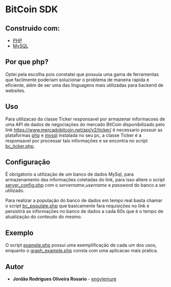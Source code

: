 # BitCoin SDK 

## Construido com:

* [PHP](https://secure.php.net/)
* [MySQL](https://www.mysql.com/)

## Por que php?

Optei pela escolha pois constatei que possuia uma gama de ferramentas que facilmente poderiam 
solucionar o problema de maneira rapida e eficiente, além de ser uma das linguagens mais utilizadas
para backend de websites.

## Uso

Para utilizacao da classe Ticker responsavel por armazenar informacoes de uma API
de dados de negociações do mercado BitCoin disponibilizado pelo link 
https://www.mercadobitcoin.net/api/v2/ticker/ é necessario possuir as plataformas [php](https://secure.php.net/) e [mysql](https://www.mysql.com/) instalada no seu pc, a classe Ticker é a responsavel por processar tais informações
e se encontra no script [bc_ticker.php](https://github.com/engylemure/sdk_coin/blob/master/sdk/bc_ticker.php).

## Configuração

É obrigatorio a utilização de um banco de dados MySql, para armazenamento das informações
coletadas do link, para isso altere o script [server_config.php](https://github.com/engylemure/sdk_coin/blob/master/sdk/server_config.php) com o *servername*,*username*
e *password* do banco a ser utilizado.

Para realizar a população do banco de dados em tempo real basta chamar o script [bc_populate.php](https://github.com/engylemure/sdk_coin/blob/master/sdk//bc_populate.php)
que basicamente fara requisições no link e persistirá as informações no banco de dados a cada 60s
que é o tempo de atualização do conteudo do mesmo.

## Exemplo

O script [example.php](https://github.com/engylemure/sdk_coin/blob/master/sdk//example.php) possui uma exemplificação de cada um dos usos, enquanto o [graph_example.php](https://github.com/engylemure/sdk_coin/blob/master/sdk//graph_example.php) consta com uma aplicacao mais pratica.

## Autor

* **Jordão Rodrigues Oliveira Rosario** - [engylemure](https://github.com/engylemure)
